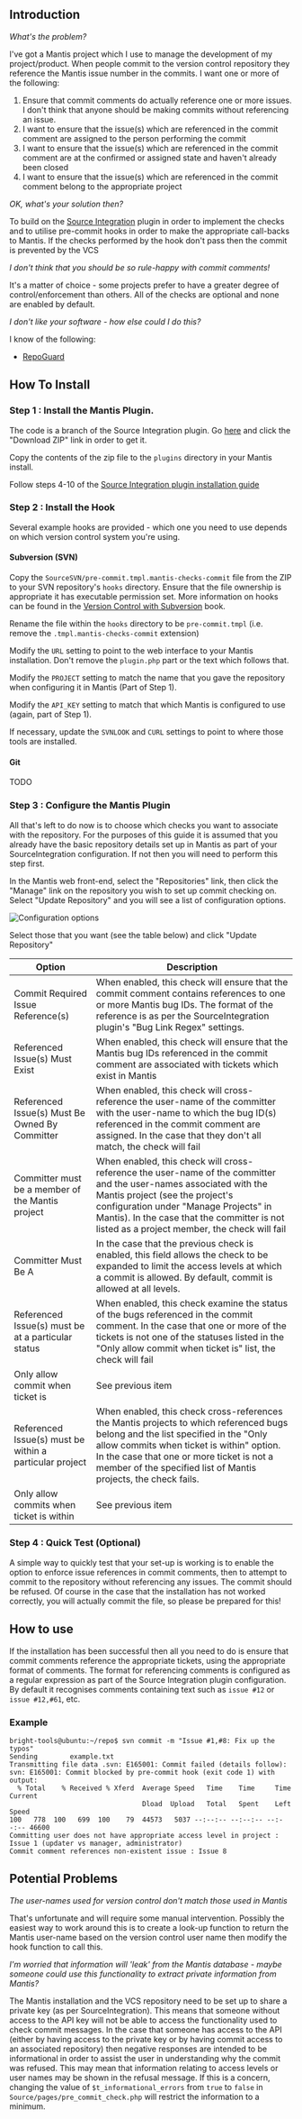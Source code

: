 ## Introduction

*What's the problem?*

I've got a Mantis project which I use to manage the development of my project/product.  When people commit to the version control repository they reference the Mantis issue number in the commits.
I want one or more of the following:

1. Ensure that commit comments do actually reference one or more issues.  I don't think that anyone should be making commits without referencing an issue.
1. I want to ensure that the issue(s) which are referenced in the commit comment are assigned to the person performing the commit
1. I want to ensure that the issue(s) which are referenced in the commit comment are at the confirmed or assigned state and haven't already been closed
1. I want to ensure that the issue(s) which are referenced in the commit comment belong to the appropriate project

*OK, what's your solution then?*

To build on the [Source
Integration](https://github.com/mantisbt-plugins/source-integration) plugin in
order to implement the checks and to utilise pre-commit hooks in order to make
the appropriate call-backs to Mantis.  If the checks performed by the hook don't
pass then the commit is prevented by the VCS

*I don't think that you should be so rule-happy with commit comments!*

It's a matter of choice - some projects prefer to have a greater degree of control/enforcement than others.  All of the checks are optional and none are enabled by default.

*I don't like your software - how else could I do this?*

I know of the following:

- [RepoGuard](http://repoguard.tigris.org/)

## How To Install

### Step 1 : Install the Mantis Plugin.

The code is a branch of the Source Integration plugin.  Go [here](https://github.com/bright-tools/source-integration) and click the "Download ZIP" link in order to get it.

Copy the contents of the zip file to the `plugins` directory in your Mantis install.

Follow steps 4-10 of the [Source Integration plugin installation guide](https://github.com/mantisbt-plugins/source-integration/blob/master/README.md) 

### Step 2 : Install the Hook

Several example hooks are provided - which one you need to use depends on which version control system you're using.

#### Subversion (SVN)

Copy the `SourceSVN/pre-commit.tmpl.mantis-checks-commit` file from the ZIP to your SVN repository's `hooks` directory.  Ensure that the file ownership is appropriate it has executable permission set.  More information on hooks can be found in the [Version Control with Subversion](http://svnbook.red-bean.com/en/1.7/svn-book.html#svn.reposadmin.create.hooks) book.

Rename the file within the `hooks` directory to be `pre-commit.tmpl` (i.e. remove the `.tmpl.mantis-checks-commit` extension)

Modify the `URL` setting to point to the web interface to your Mantis installation.  Don't remove the `plugin.php` part or the text which follows that.

Modify the `PROJECT` setting to match the name that you gave the repository when configuring it in Mantis (Part of Step 1).

Modify the `API_KEY` setting to match that which Mantis is configured to use (again, part of Step 1).

If necessary, update the `SVNLOOK` and `CURL` settings to point to where those tools are installed.

#### Git

TODO

### Step 3 : Configure the Mantis Plugin

All that's left to do now is to choose which checks you want to associate with
the repository.  For the purposes of this guide it is assumed that you already
have the basic repository details set up in Mantis as part of your
SourceIntegration configuration.  If not then you will need to perform this step
first.

In the Mantis web front-end, select the "Repositories" link, then click the
"Manage" link on the repository you wish to set up commit checking on.  Select
"Update Repository" and you will see a list of configuration options.  

![Configuration options](docimgs/configure_checks.png)

Select those that you want (see the table below) and click "Update Repository"


| Option | Description |
|------------------------------------|--------------|
| Commit Required Issue Reference(s) | When enabled, this check will ensure that the commit comment contains references to one or more Mantis bug IDs.  The format of the reference is as per the SourceIntegration plugin's "Bug Link Regex" settings. |
| Referenced Issue(s) Must Exist | When enabled, this check will ensure that the Mantis bug IDs referenced in the commit comment are associated with tickets which exist in Mantis |
| Referenced Issue(s) Must Be Owned By Committer | When enabled, this check will cross-reference the user-name of the committer with the user-name to which the bug ID(s) referenced in the commit comment are assigned.  In the case that they don't all match, the check will fail |
| Committer must be a member of the Mantis project | When enabled, this check will cross-reference the user-name of the committer and the user-names associated with the Mantis project (see the project's configuration under "Manage Projects" in Mantis).  In the case that the committer is not listed as a project member, the check will fail |
| Committer Must Be A | In the case that the previous check is enabled, this field allows the check to be expanded to limit the access levels at which a commit is allowed.  By default, commit is allowed at all levels. |
| Referenced Issue(s) must be at a particular status | When enabled, this check examine the status of the bugs referenced in the commit comment.  In the case that one or more of the tickets is not one of the statuses listed in the "Only allow commit when ticket is" list, the check will fail |
| Only allow commit when ticket is | See previous item |
| Referenced Issue(s) must be within a particular project | When enabled, this check cross-references the Mantis projects to which referenced bugs belong and the list specified in the "Only allow commits when ticket is within" option.  In the case that one or more ticket is not a member of the specified list of Mantis projects, the check fails. |
| Only allow commits when ticket is within | See previous item |

### Step 4 : Quick Test (Optional)

A simple way to quickly test that your set-up is working is to enable the option to enforce issue references in commit comments, then to attempt to commit to the repository without referencing any issues.  The commit should be refused.  Of course in the case that the installation has not worked correctly, you will actually commit the file, so please be prepared for this!

## How to use

If the installation has been successful then all you need to do is ensure that
commit comments reference the appropriate tickets, using the appropriate format
of comments.  The format for referencing comments is configured as a regular
expression as part of the Source Integration plugin configuration.  By default
it recognises comments containing text such as `issue #12` or `issue #12,#61`, etc.

### Example

    bright-tools@ubuntu:~/repo$ svn commit -m "Issue #1,#8: Fix up the typos"
    Sending        example.txt
    Transmitting file data .svn: E165001: Commit failed (details follow):
    svn: E165001: Commit blocked by pre-commit hook (exit code 1) with output:
      % Total    % Received % Xferd  Average Speed   Time    Time     Time  Current
                                     Dload  Upload   Total   Spent    Left  Speed
    100   778  100   699  100    79  44573   5037 --:--:-- --:--:-- --:--:-- 46600
    Committing user does not have appropriate access level in project : Issue 1 (updater vs manager, administrator)
    Commit comment references non-existent issue : Issue 8

## Potential Problems

*The user-names used for version control don't match those used in Mantis*

That's unfortunate and will require some manual intervention.  Possibly the easiest way to work around this is to create a look-up function to return the Mantis user-name based on the version control user name then modify the hook function to call this.

*I'm worried that information will 'leak' from the Mantis database - maybe someone could use this functionality to extract private information from Mantis?*

The Mantis installation and the VCS repository need to be set up to share a private key (as per SourceIntegration).  This means that someone without access to the API key will not be able to access the functionality used to check commit messages.
In the case that someone has access to the API (either by having access to the private key or by having commit access to an associated repository) then negative responses are intended to be informational in order to assist the user in understanding why the commit was refused.  This may mean that information relating to access levels or user names may be shown in the refusal message.  If this is a concern, changing the value of `$t_informational_errors` from `true` to `false` in `Source/pages/pre_commit_check.php` will restrict the information to a minimum.
